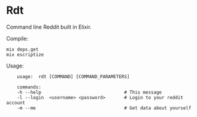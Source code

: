 # Rdt

Command line Reddit built in Elixir.

Compile:
```
mix deps.get
mix escriptize
```

Usage:
```
    usage:  rdt [COMMAND] [COMMAND_PARAMETERS]

    commands:
    -h --help								# This message
    -l --login 	<username> <password>		# Login to your reddit account
    -m --me 								# Get data about yourself
```
